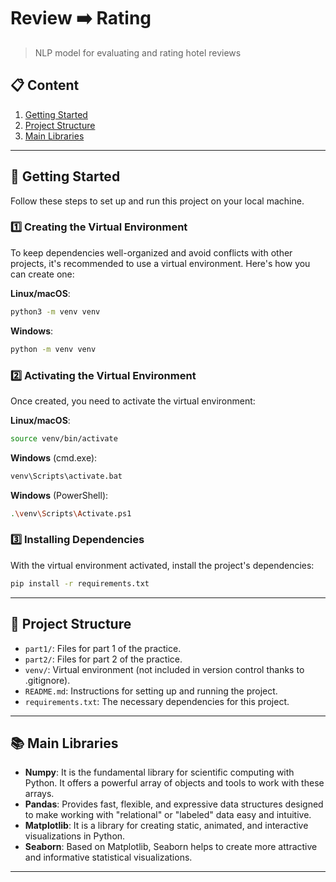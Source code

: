 # Review ➡️ Rating
> NLP model for evaluating and rating hotel reviews 
## 📋 Content

1. [Getting Started](#-getting-started)
2. [Project Structure](#-project-structure)
3. [Main Libraries](#-main-libraries)

---

## 🚀 Getting Started

Follow these steps to set up and run this project on your local machine.

### 1️⃣ Creating the Virtual Environment

To keep dependencies well-organized and avoid conflicts with other projects, it's recommended to use a virtual environment. Here's how you can create one:

**Linux/macOS**:

```bash
python3 -m venv venv
```

**Windows**:

```bash
python -m venv venv
```

### 2️⃣ Activating the Virtual Environment

Once created, you need to activate the virtual environment:

**Linux/macOS**:

```bash
source venv/bin/activate
```

**Windows** (cmd.exe):

```bash
venv\Scripts\activate.bat
```

**Windows** (PowerShell):

```bash
.\venv\Scripts\Activate.ps1
```

### 3️⃣ Installing Dependencies

With the virtual environment activated, install the project's dependencies:

```bash
pip install -r requirements.txt
```

---

## 📁 Project Structure

- `part1/`: Files for part 1 of the practice.
- `part2/`: Files for part 2 of the practice.
- `venv/`: Virtual environment (not included in version control thanks to .gitignore).
- `README.md`: Instructions for setting up and running the project.
- `requirements.txt`: The necessary dependencies for this project.

---

## 📚 Main Libraries

- **Numpy**: It is the fundamental library for scientific computing with Python. It offers a powerful array of objects and tools to work with these arrays.
- **Pandas**: Provides fast, flexible, and expressive data structures designed to make working with "relational" or "labeled" data easy and intuitive.
- **Matplotlib**: It is a library for creating static, animated, and interactive visualizations in Python.
- **Seaborn**: Based on Matplotlib, Seaborn helps to create more attractive and informative statistical visualizations.

---
